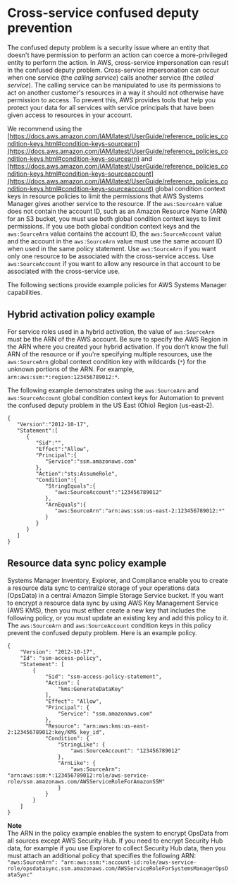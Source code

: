 # Cross\-service confused deputy prevention<a name="cross-service-confused-deputy-prevention"></a>

The confused deputy problem is a security issue where an entity that doesn't have permission to perform an action can coerce a more\-privileged entity to perform the action\. In AWS, cross\-service impersonation can result in the confused deputy problem\. Cross\-service impersonation can occur when one service \(the *calling service*\) calls another service \(the *called service*\)\. The calling service can be manipulated to use its permissions to act on another customer's resources in a way it should not otherwise have permission to access\. To prevent this, AWS provides tools that help you protect your data for all services with service principals that have been given access to resources in your account\. 

We recommend using the [https://docs.aws.amazon.com/IAM/latest/UserGuide/reference_policies_condition-keys.html#condition-keys-sourcearn](https://docs.aws.amazon.com/IAM/latest/UserGuide/reference_policies_condition-keys.html#condition-keys-sourcearn) and [https://docs.aws.amazon.com/IAM/latest/UserGuide/reference_policies_condition-keys.html#condition-keys-sourceaccount](https://docs.aws.amazon.com/IAM/latest/UserGuide/reference_policies_condition-keys.html#condition-keys-sourceaccount) global condition context keys in resource policies to limit the permissions that AWS Systems Manager gives another service to the resource\. If the `aws:SourceArn` value does not contain the account ID, such as an Amazon Resource Name \(ARN\) for an S3 bucket, you must use both global condition context keys to limit permissions\. If you use both global condition context keys and the `aws:SourceArn` value contains the account ID, the `aws:SourceAccount` value and the account in the `aws:SourceArn` value must use the same account ID when used in the same policy statement\. Use `aws:SourceArn` if you want only one resource to be associated with the cross\-service access\. Use `aws:SourceAccount` if you want to allow any resource in that account to be associated with the cross\-service use\.

The following sections provide example policies for AWS Systems Manager capabilities\.

## Hybrid activation policy example<a name="cross-service-confused-deputy-prevention-hybrid"></a>

For service roles used in a hybrid activation, the value of `aws:SourceArn` must be the ARN of the AWS account\. Be sure to specify the AWS Region in the ARN where you created your hybrid activation\. If you don't know the full ARN of the resource or if you're specifying multiple resources, use the `aws:SourceArn` global context condition key with wildcards \(`*`\) for the unknown portions of the ARN\. For example, `arn:aws:ssm:*:region:123456789012:*`\.

The following example demonstrates using the `aws:SourceArn` and `aws:SourceAccount` global condition context keys for Automation to prevent the confused deputy problem in the US East \(Ohio\) Region \(us\-east\-2\)\.

```
{
   "Version":"2012-10-17",
   "Statement":[
      {
         "Sid":"",
         "Effect":"Allow",
         "Principal":{
            "Service":"ssm.amazonaws.com"
         },
         "Action":"sts:AssumeRole",
         "Condition":{
            "StringEquals":{
               "aws:SourceAccount":"123456789012"
            },
            "ArnEquals":{
               "aws:SourceArn":"arn:aws:ssm:us-east-2:123456789012:*"
            }
         }
      }
   ]
}
```

## Resource data sync policy example<a name="cross-service-confused-deputy-prevention-rds"></a>

Systems Manager Inventory, Explorer, and Compliance enable you to create a resource data sync to centralize storage of your operations data \(OpsData\) in a central Amazon Simple Storage Service bucket\. If you want to encrypt a resource data sync by using AWS Key Management Service \(AWS KMS\), then you must either create a new key that includes the following policy, or you must update an existing key and add this policy to it\. The `aws:SourceArn` and `aws:SourceAccount` condition keys in this policy prevent the confused deputy problem\. Here is an example policy\.

```
{
    "Version": "2012-10-17",
    "Id": "ssm-access-policy",
    "Statement": [
        {
            "Sid": "ssm-access-policy-statement",
            "Action": [
                "kms:GenerateDataKey"
            ],
            "Effect": "Allow",
            "Principal": {
                "Service": "ssm.amazonaws.com"
            },
            "Resource": "arn:aws:kms:us-east-2:123456789012:key/KMS_key_id",
            "Condition": {
                "StringLike": {
                    "aws:SourceAccount": "123456789012"
                },
                "ArnLike": {
                    "aws:SourceArn": "arn:aws:ssm:*:123456789012:role/aws-service-role/ssm.amazonaws.com/AWSServiceRoleForAmazonSSM"
                }
            }
        }
    ]
}
```

**Note**  
The ARN in the policy example enables the system to encrypt OpsData from all sources except AWS Security Hub\. If you need to encrypt Security Hub data, for example if you use Explorer to collect Security Hub data, then you must attach an additional policy that specifies the following ARN:  
`"aws:SourceArn": "arn:aws:ssm:*:account-id:role/aws-service-role/opsdatasync.ssm.amazonaws.com/AWSServiceRoleForSystemsManagerOpsDataSync"` 